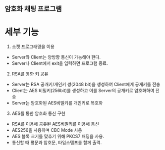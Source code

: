 ## 암호화 채팅 프로그램

# 세부 기능

1. 소켓 프로그래밍을 이용
* Server와 Client는 양방향 통신이 가능해야 한다.
* Server나 Client에서 exit을 입력하면 프로그램 종료.

2. RSA를 통한 키 공유
* Server는 RSA 공개키/개인키 쌍(2048 bit)을 생성하여 Client에게 공개키를 전송
* Client는 AES 비밀키(256bit)를 생성하고 이를 Server의 공개키로 암호화하여 전송
* Server는 암호화된 AES비밀키를 개인키로 복호화

3. AES를 통한 암호화 통신 구현
* RSA를 이용해 공유된 AES비밀키를 이용해 통신
* AES256을 사용하며 CBC Mode 사용
* AES 블록 크기를 맞추기 위해 PKCS7 패딩을 사용.
* 통신할 때 평문과 암호문, 타임스탬프를 함께 출력.